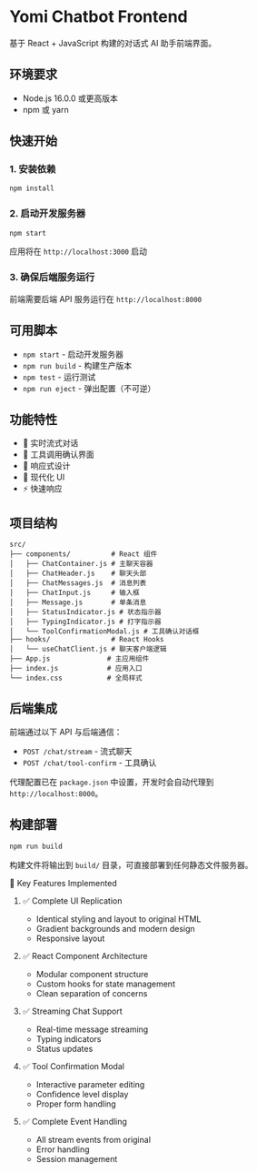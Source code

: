 # Yomi Chatbot Frontend

基于 React + JavaScript 构建的对话式 AI 助手前端界面。

## 环境要求

- Node.js 16.0.0 或更高版本
- npm 或 yarn

## 快速开始

### 1. 安装依赖

```bash
npm install
```

### 2. 启动开发服务器

```bash
npm start
```

应用将在 `http://localhost:3000` 启动

### 3. 确保后端服务运行

前端需要后端 API 服务运行在 `http://localhost:8000`

## 可用脚本

- `npm start` - 启动开发服务器
- `npm run build` - 构建生产版本
- `npm test` - 运行测试
- `npm run eject` - 弹出配置（不可逆）

## 功能特性

- 🎯 实时流式对话
- 🔧 工具调用确认界面
- 📱 响应式设计
- 🎨 现代化 UI
- ⚡ 快速响应

## 项目结构

```
src/
├── components/          # React 组件
│   ├── ChatContainer.js # 主聊天容器
│   ├── ChatHeader.js    # 聊天头部
│   ├── ChatMessages.js  # 消息列表
│   ├── ChatInput.js     # 输入框
│   ├── Message.js       # 单条消息
│   ├── StatusIndicator.js # 状态指示器
│   ├── TypingIndicator.js # 打字指示器
│   └── ToolConfirmationModal.js # 工具确认对话框
├── hooks/               # React Hooks
│   └── useChatClient.js # 聊天客户端逻辑
├── App.js              # 主应用组件
├── index.js            # 应用入口
└── index.css           # 全局样式
```

## 后端集成

前端通过以下 API 与后端通信：

- `POST /chat/stream` - 流式聊天
- `POST /chat/tool-confirm` - 工具确认

代理配置已在 `package.json` 中设置，开发时会自动代理到 `http://localhost:8000`。

## 构建部署

```bash
npm run build
```

构建文件将输出到 `build/` 目录，可直接部署到任何静态文件服务器。

🎯 Key Features Implemented
1. ✅ Complete UI Replication
    + Identical styling and layout to original HTML
    + Gradient backgrounds and modern design
    + Responsive layout

2. ✅ React Component Architecture
    + Modular component structure
    + Custom hooks for state management
    + Clean separation of concerns

3. ✅ Streaming Chat Support
    + Real-time message streaming
    + Typing indicators
    + Status updates

4. ✅ Tool Confirmation Modal
    + Interactive parameter editing
    + Confidence level display
    + Proper form handling

5. ✅ Complete Event Handling
    + All stream events from original
    + Error handling
    + Session management